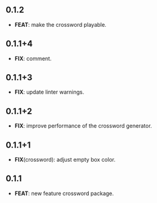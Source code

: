 ## 0.1.2

 - **FEAT**: make the crossword playable.

## 0.1.1+4

 - **FIX**: comment.

## 0.1.1+3

 - **FIX**: update linter warnings.

## 0.1.1+2

 - **FIX**: improve performance of the crossword generator.

## 0.1.1+1

 - **FIX**(crossword): adjust empty box color.

## 0.1.1

 - **FEAT**: new feature crossword package.

